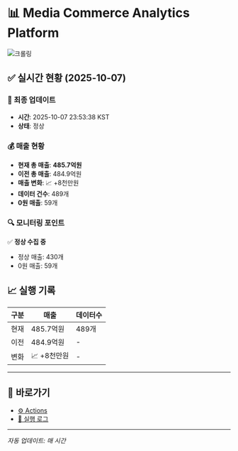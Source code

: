 # 📊 Media Commerce Analytics Platform

![크롤링](https://img.shields.io/badge/크롤링-정상-green)

## ✅ 실시간 현황 (2025-10-07)

### 📍 최종 업데이트
- **시간**: 2025-10-07 23:53:38 KST
- **상태**: 정상

### 💰 매출 현황
- **현재 총 매출**: **485.7억원**
- **이전 총 매출**: 484.9억원
- **매출 변화**: 📈 +8천만원
- **데이터 건수**: 489개
- **0원 매출**: 59개

### 🔍 모니터링 포인트

✅ **정상 수집 중**
- 정상 매출: 430개
- 0원 매출: 59개


## 📈 실행 기록

| 구분 | 매출 | 데이터수 |
|------|------|----------|
| 현재 | 485.7억원 | 489개 |
| 이전 | 484.9억원 | - |
| 변화 | 📈 +8천만원 | - |

---

## 🔗 바로가기

- [⚙️ Actions](../../actions)
- [📝 실행 로그](../../actions/workflows/daily_scraping.yml)

---

*자동 업데이트: 매 시간*
